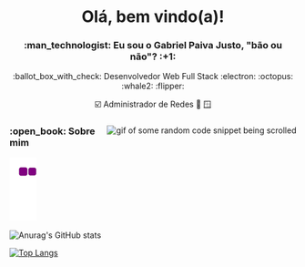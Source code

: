 <h1 align="center" dir="auto"> Olá, bem vindo(a)!</h1>

<h3 align="center" dir="auto"> :man_technologist: Eu sou o Gabriel Paiva Justo, "bão ou não"? :+1: </h3>

<div align="center" dir="auto">
  :ballot_box_with_check: Desenvolvedor Web Full Stack :electron: :octopus: :whale2: :flipper:

  :ballot_box_with_check: Administrador de Redes :penguin: :window:
</div>

<div>
  <img align="right" data-target="animated-image.replacedImage" alt="gif of some random code snippet being scrolled" class="AnimatedImagePlayer-animatedImage" src="https://camo.githubusercontent.com/d3e809f523f13c60007f918a892a63e69ba4feeca642c0140c8847ed832b3b34/68747470733a2f2f6d656469612e67697068792e636f6d2f6d656469612f78543949677a6f4b6e77464e6d49535238492f67697068792e676966">
  <div align="left">
    <h3>:open_book: Sobre mim</h3>
  </div>
</div>

![snake gif](https://github.com/gpjgabriel/gpjgabriel/blob/output/github-contribution-grid-snake.gif)

![Anurag's GitHub stats](https://github-readme-stats.vercel.app/api?username=gpjgabriel&show_icons=true&theme=blue-green)

[![Top Langs](https://github-readme-stats.vercel.app/api/top-langs/?username=gpjgabriel&layout=compact)](https://github.com/gpjgabriel/github-readme-stats)
